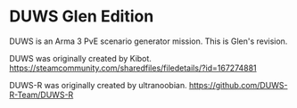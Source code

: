 # DUWS Glen Edition

DUWS is an Arma 3 PvE scenario generator mission. This is Glen's revision.

DUWS was originally created by Kibot.
https://steamcommunity.com/sharedfiles/filedetails/?id=167274881

DUWS-R was originally created by ultranoobian.
https://github.com/DUWS-R-Team/DUWS-R
